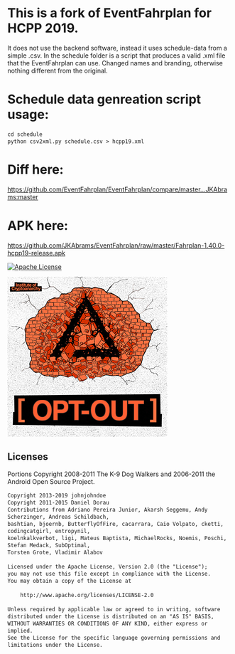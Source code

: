 # This is a fork of EventFahrplan for HCPP 2019.

It does not use the backend software, instead it uses schedule-data from a simple .csv.
In the schedule folder is a script that produces a valid .xml file that the EventFahrplan can use.
Changed names and branding, otherwise nothing different from the original.

# Schedule data genreation script usage:
    cd schedule
    python csv2xml.py schedule.csv > hcpp19.xml

# Diff here:
https://github.com/EventFahrplan/EventFahrplan/compare/master...JKAbrams:master

# APK here:
https://github.com/JKAbrams/EventFahrplan/raw/master/Fahrplan-1.40.0-hcpp19-release.apk


[![Apache License](http://img.shields.io/badge/license-Apache%20License%202.0-lightgrey.svg)](http://choosealicense.com/licenses/apache-2.0/)


[![OPT OUT](https://github.com/JKAbrams/EventFahrplan/raw/master/app/src/hcpp19/res/drawable-xxxhdpi/dialog_logo.png)](http://)

## Licenses

Portions Copyright 2008-2011 The K-9 Dog Walkers and 2006-2011 the Android Open Source Project.


```
Copyright 2013-2019 johnjohndoe
Copyright 2011-2015 Daniel Dorau
Contributions from Adriano Pereira Junior, Akarsh Seggemu, Andy Scherzinger, Andreas Schildbach,
bashtian, bjoernb, ButterflyOfFire, cacarrara, Caio Volpato, cketti, codingcatgirl, entropynil,
koelnkalkverbot, ligi, Mateus Baptista, MichaelRocks, Noemis, Poschi, Stefan Medack, SubOptimal,
Torsten Grote, Vladimir Alabov

Licensed under the Apache License, Version 2.0 (the "License");
you may not use this file except in compliance with the License.
You may obtain a copy of the License at

    http://www.apache.org/licenses/LICENSE-2.0

Unless required by applicable law or agreed to in writing, software
distributed under the License is distributed on an "AS IS" BASIS,
WITHOUT WARRANTIES OR CONDITIONS OF ANY KIND, either express or implied.
See the License for the specific language governing permissions and
limitations under the License.
```

[eventfahrplan-github]: https://github.com/EventFahrplan/EventFahrplan
[issue]: https://github.com/EventFahrplan/EventFahrplan/issues


